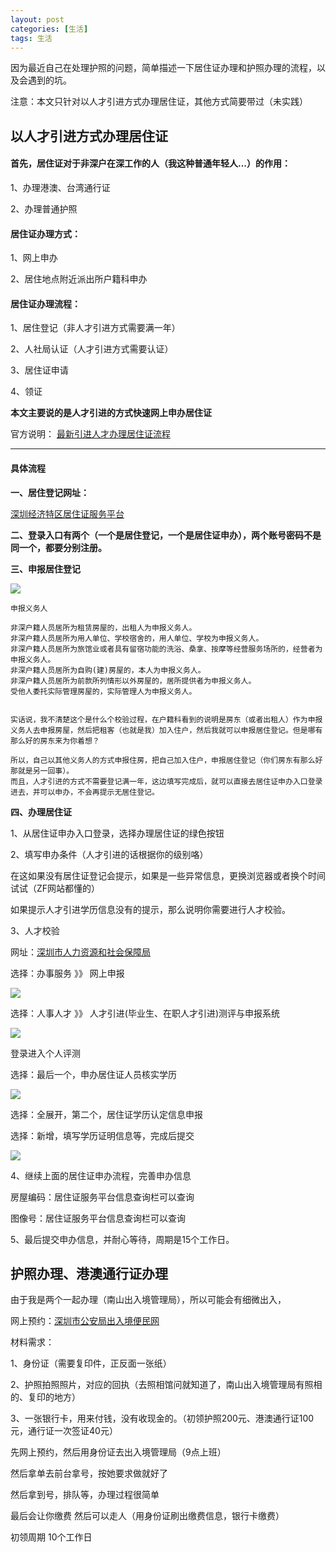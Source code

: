 ```yaml
---
layout: post
categories: [生活]
tags: 生活
---
```


因为最近自己在处理护照的问题，简单描述一下居住证办理和护照办理的流程，以及会遇到的坑。

注意：本文只针对以人才引进方式办理居住证，其他方式简要带过（未实践）

## 以人才引进方式办理居住证

#### 首先，居住证对于非深户在深工作的人（我这种普通年轻人...）的作用：

1、办理港澳、台湾通行证

2、办理普通护照

#### 居住证办理方式：

1、网上申办

2、居住地点附近派出所户籍科申办

#### 居住证办理流程：

1、居住登记（非人才引进方式需要满一年）

2、人社局认证（人才引进方式需要认证）

3、居住证申请

4、领证

**本文主要说的是人才引进的方式快速网上申办居住证**

官方说明： [最新引进人才办理居住证流程](http://mp.weixin.qq.com/s?__biz=MzAwNjU4MzI1Mw==&mid=2660848350&idx=1&sn=3f1d373e4ac659f5c749f4f2e04d2538&chksm=8066d464b7115d7283c3cde0beaeded46133feee9510c53736e7d0475ee9c9e614823d804126&scene=0#wechat_redirect)



------

#### 具体流程

**一、居住登记网址：**

[深圳经济特区居住证服务平台](https://www.szjzz.gov.cn/index)



**二、登录入口有两个（一个是居住登记，一个是居住证申办），两个账号密码不是同一个，都要分别注册。**



**三、申报居住登记**

![](https://xilankong.github.io/resource/addhouse.png)

```
申报义务人

非深户籍人员居所为租赁房屋的，出租人为申报义务人。
非深户籍人员居所为用人单位、学校宿舍的，用人单位、学校为申报义务人。
非深户籍人员居所为旅馆业或者具有留宿功能的洗浴、桑拿、按摩等经营服务场所的，经营者为申报义务人。
非深户籍人员居所为自购(建)房屋的，本人为申报义务人。
非深户籍人员居所为前款所列情形以外房屋的，居所提供者为申报义务人。
受他人委托实际管理房屋的，实际管理人为申报义务人。


实话说，我不清楚这个是什么个校验过程，在户籍科看到的说明是房东（或者出租人）作为申报义务人去申报房屋，然后把租客（也就是我）加入住户，然后我就可以申报居住登记。但是哪有那么好的房东来为你着想？

所以，自己以其他义务人的方式申报住房，把自己加入住户，申报居住登记（你们房东有那么好那就是另一回事）。
而且，人才引进的方式不需要登记满一年，这边填写完成后，就可以直接去居住证申办入口登录进去，并可以申办，不会再提示无居住登记。
```



**四、办理居住证**

1、从居住证申办入口登录，选择办理居住证的绿色按钮



2、填写申办条件（人才引进的话根据你的级别咯）

在这如果没有居住证登记会提示，如果是一些异常信息，更换浏览器或者换个时间试试（ZF网站都懂的）

如果提示人才引进学历信息没有的提示，那么说明你需要进行人才校验。



3、人才校验

网址：[深圳市人力资源和社会保障局](http://www.szhrss.gov.cn)

选择：办事服务  》》 网上申报

![](https://xilankong.github.io/resource/rlrz.png)

选择：人事人才   》》 人才引进(毕业生、在职人才引进)测评与申报系统

![](https://xilankong.github.io/resource/pcxt.png)

登录进入个人评测 

选择：最后一个，申办居住证人员核实学历

![](https://xilankong.github.io/resource/grpc.png)

选择：全展开，第二个，居住证学历认定信息申报

选择：新增，填写学历证明信息等，完成后提交

![](https://xilankong.github.io/resource/xlrz.png)



4、继续上面的居住证申办流程，完善申办信息

房屋编码：居住证服务平台信息查询栏可以查询

图像号：居住证服务平台信息查询栏可以查询



5、最后提交申办信息，并耐心等待，周期是15个工作日。



## 护照办理、港澳通行证办理

由于我是两个一起办理（南山出入境管理局），所以可能会有细微出入，

网上预约：[深圳市公安局出入境便民网](http://www.sz3e.com)

材料需求：

1、身份证（需要复印件，正反面一张纸）

2、护照拍照照片，对应的回执（去照相馆问就知道了，南山出入境管理局有照相的、复印的地方）

3、一张银行卡，用来付钱，没有收现金的。（初领护照200元、港澳通行证100元，通行证一次签证40元）



先网上预约，然后用身份证去出入境管理局（9点上班）

然后拿单去前台拿号，按她要求做就好了

然后拿到号，排队等，办理过程很简单

最后会让你缴费 然后可以走人（用身份证刷出缴费信息，银行卡缴费）



初领周期 10个工作日